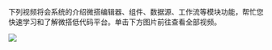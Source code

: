 下列视频将会系统的介绍微搭编辑器、组件、数据源、工作流等模块功能，帮忙您快速学习和了解微搭低代码平台。单击下方图片前往查看全部视频。

<td><a href="https://cloud.tencent.com/edu/paths/series/weda" target="_blank"><img src="https://qcloudimg.tencent-cloud.cn/raw/9b13e0faaa1b1b5a366ea50d632fe826.png"/></a></td>

